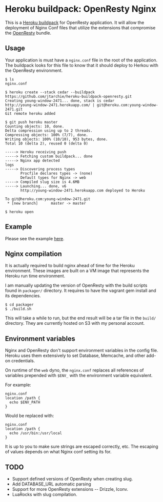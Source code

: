 # Heroku buildpack: OpenResty Nginx

This is a [Heroku buildpack](http://devcenter.heroku.com/articles/buildpack) for OpenResty application. It will allow the deployment of Nginx Conf files that utilize the extensions that compromise the [OpenResty](http://openresty.org) bundle.

## Usage

Your application is must have a `nginx.conf` file in the root of the application. The buildpack looks for this file to know that it should deploy to Herkou with the OpenResty environment.

    $ ls
    nginx.conf

    $ heroku create --stack cedar --buildpack https://github.com/jtarchie/heroku-buildpack-openresty.git
    Creating young-window-2471... done, stack is cedar
    http://young-window-2471.herokuapp.com/ | git@heroku.com:young-window-2471.git
    Git remote heroku added

    $ git push heroku master
    Counting objects: 10, done.
    Delta compression using up to 2 threads.
    Compressing objects: 100% (7/7), done.
    Writing objects: 100% (10/10), 953 bytes, done.
    Total 10 (delta 2), reused 0 (delta 0)

    -----> Heroku receiving push
    -----> Fetching custom buildpack... done
    -----> Nginx app detected
    logs
    -----> Discovering process types
           Procfile declares types -> (none)
           Default types for Nginx -> web
    -----> Compiled slug size is 4.6MB
    -----> Launching... done, v6
           http://young-window-2471.herokuapp.com deployed to Heroku

    To git@heroku.com:young-window-2471.git
     * [new branch]      master -> master

    $ heroku open

## Example

Please see the example [here](https://github.com/jtarchie/openresty-example).

## Nginx compilation

It is actually required to build nginx ahead of time for the Heroku environment. These images are built on a VM image that represents the Heroku run time environment.

I am manually updating the version of OpenResty with the build scripts found in `packager/` directory. It requires to have the vagrant gem install and its dependencies.

    $ cd packager
    $ ./build.sh

This will take a while to run, but the end result will be a tar file in the `build/` directory. They are currently hosted on S3 with my personal account.

## Environment variables

Nginx and OpenResty don't support environment variables in the config file. Heroku uses them extensively to set Database, Memcache, and other add-on credentials.

On runtime of the `web` dyno, the `nginx.conf` replaces all references of variables prepended with `$ENV_` with the environment variable equivalent.

For example:

    nginx.conf
    location /path {
      echo $ENV_PATH
    }

Would be replaced with:

    nginx.conf
    location /path {
      echo /usr/bin:/usr/local
    }

It is up to you to make sure strings are escaped correctly, etc. The escaping of values depends on what Nginx conf setting its for.

## TODO

* Support defined versions of OpenResty when creating slug.
* Add DATABASE_URL automatic parsing
* Support for more OpenResty extensions -- Drizzle, Iconv.
* LuaRocks with slug compilation.
